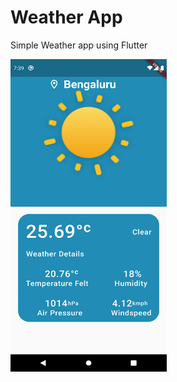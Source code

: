 # Weather App

Simple Weather app using Flutter

<img src = "Screenshot.png" width = 250 height = 500>
